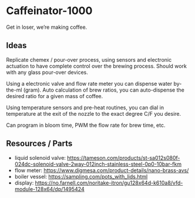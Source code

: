 # Caffeinator-1000
Get in loser, we’re making coffee.

## Ideas
Replicate chemex / pour-over process, using sensors and electronic actuation to have complete control over the brewing process. Should work with any glass pour-over devices.

Using a electronic valve and flow rate meter you can dispense water by-the-ml (gram). Auto calculation of brew ratios, you can auto-dispense the desired ratio for a given mass of coffee. 

Using temperature sensors and pre-heat routines, you can dial in temperature at the exit of the nozzle to the exact degree C/F you desire.

Can program in bloom time, PWM the flow rate for brew time, etc. 

## Resources / Parts
* liquid solenoid valve: https://tameson.com/products/st-sa012s080f-024dc-solenoid-valve-2way-012inch-stainless-steel-0p0-10bar-fkm
* flow meter: https://www.digmesa.com/product-details/nano-brass-avs/
* boiler vessel: https://sampling.com/pots_with_lids.html
* display: https://no.farnell.com/noritake-itron/gu128x64d-k610a8/vfd-module-128x64/dp/1495424
